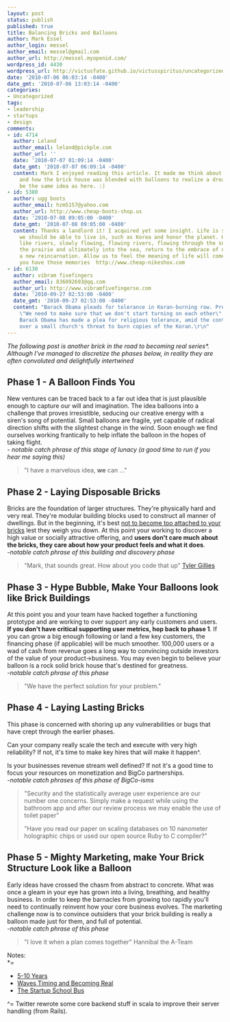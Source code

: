 ```yaml
---
layout: post
status: publish
published: true
title: Balancing Bricks and Balloons
author: Mark Essel
author_login: messel
author_email: messel@gmail.com
author_url: http://messel.myopenid.com/
wordpress_id: 4430
wordpress_url: http://victusfate.github.io/victusspiritus/uncategorized/2010/07/06/balancing-bricks-and-balloons/
date: '2010-07-06 06:03:14 -0400'
date_gmt: '2010-07-06 13:03:14 -0400'
categories:
- Uncategorized
tags:
- leadership
- startups
- design
comments:
- id: 4714
  author: Leland
  author_email: leland@pickple.com
  author_url: ''
  date: '2010-07-07 01:09:14 -0400'
  date_gmt: '2010-07-07 06:09:14 -0400'
  content: Mark I enjoyed reading this article. It made me think about the movie "Up"
    and how the brick house was blended with balloons to realize a dream. Seems to
    be the same idea as here. :)
- id: 5380
  author: ugg boots
  author_email: hzm5157@yahoo.com
  author_url: http://www.cheap-boots-shop.us
  date: '2010-07-08 09:05:00 -0400'
  date_gmt: '2010-07-08 09:05:00 -0400'
  content: Thanks a landlord it! I acquired yet some insight. Life is so colorful,
    we should be able to live in, such as Korea and honor the planet. Human life is
    like rivers, slowly flowing, flowing rivers, flowing through the snow, flows through
    the prairie and ultimately into the sea, return to the embrace of nature, start
    a new reincarnation. Allow us to feel the meaning of life will come only to those
    you have those memories  http://www.cheap-nikeshox.com
- id: 6130
  author: vibram fivefingers
  author_email: 836092693@qq.com
  author_url: http://www.vibramfivefingerse.com
  date: '2010-09-27 02:53:00 -0400'
  date_gmt: '2010-09-27 02:53:00 -0400'
  content: "Barack Obama pleads for tolerance in Koran-burning row. President Obama:
    \"We need to make sure that we don't start turning on each other\" US President
    Barack Obama has made a plea for religious tolerance, amid the continuing row
    over a small church's threat to burn copies of the Koran.\r\n"
---
```

<p><I>The following post is another brick in the road to becoming real series*. Although I've managed to discretize the phases below, in reality they are often convoluted and delightfully intertwined</I></p>
<h2>Phase 1 - A Balloon Finds You</h2>
<p>New ventures can be traced back to a far out idea that is just plausible enough to capture our will and imagination. The idea balloons into a challenge that proves irresistible, seducing our creative energy with a siren's song of potential. Small balloons are fragile, yet capable of radical direction shifts with the slightest change in the wind. Soon enough we find ourselves working frantically to help inflate the balloon in the hopes of taking flight.<br />
- <I>notable catch phrase of this stage of lunacy (a good time to run if you hear me saying this)</I></p>
<blockquote><p>
"I have a marvelous idea, <strong>we</strong> can ..."
</p></blockquote>
<h2>Phase 2 - Laying Disposable Bricks</h2>
<p>Bricks are the foundation of larger structures. They're physically hard and very real. They're modular building blocks used to construct all manner of dwellings. But in the beginning, it's best <a href="http://victusfate.github.io/victusspiritus/uncategorized/2010/01/19/marvelous-throwaway-code-is-mind-candy/">not to become too attached to your bricks</a> lest they weigh you down. At this point your working to discover a high value or socially attractive offering, and <strong>users don't care much about the bricks, they care about how your product feels and what it does</strong>.<br />
-<I>notable catch phrase of this building and discovery phase</I></p>
<blockquote><p>
"Mark, that sounds great. How about you code that up" <a href="http://pdxbrain.com/">Tyler Gillies</a>
</p></blockquote>
<h2>Phase 3 - Hype Bubble, Make Your Balloons look like Brick Buildings</h2>
<p>At this point you and your team have hacked together a functioning prototype and are working to over support any early customers and users. <strong>If you don't have critical supporting user metrics, hop back to phase 1</strong>. If you can grow a big enough following or land a few key customers, the financing phase (if applicable) will be much smoother. 100,000 users or a wad of cash from revenue goes a long way to convincing outside investors of the value of your product->business. You may even begin to believe your balloon is a rock solid brick house that's destined for greatness.<br />
-<I>notable catch phrase of this phase</I></p>
<blockquote><p>
"We have the perfect solution for your problem."
</p></blockquote>
<h2>Phase 4 - Laying Lasting Bricks</h2>
<p>This phase is concerned with shoring up any vulnerabilities or bugs that have crept through the earlier phases. </p>
<p>Can your company really scale the tech and execute with very high reliability? If not, it's time to make key hires that will make it happen^. </p>
<p>Is your businesses revenue stream well defined? If not it's a good time to focus your resources on monetization and BigCo partnerships.<br />
-<I>notable catch phrases of this phase of BigCo-isms</I></p>
<blockquote><p>
"Security and the statistically average user experience are our number one concerns. Simply make a request while using the bathroom app and after our review process we may enable the use of toilet paper"</p>
<p>"Have you read our paper on scaling databases on 10 nanometer holographic chips or used our open source Ruby to C compiler?"
</p></blockquote>
<h2>Phase 5 - Mighty Marketing, make Your Brick Structure Look like a Balloon </h2>
<p>Early ideas have crossed the chasm from abstract to concrete. What was once a gleam in your eye has grown into a living, breathing, and healthy business. In order to keep the barnacles from growing too rapidly you'll need to continually reinvent how your core business evolves. The marketing challenge now is to convince outsiders that your brick building is really a balloon made just for them, and full of potential.<br />
-<I>notable catch phrase of this phase</I></p>
<blockquote><p>
"I love it when a plan comes together" Hannibal the A-Team
</p></blockquote>
<p>Notes:<br />
*=
<ul>
<li><a href="http://victusfate.github.io/victusspiritus/uncategorized/2010/04/07/5-10-years/">5-10 Years</a></li>
<li><a href="http://victusfate.github.io/victusspiritus/uncategorized/2010/05/14/waves-timing-and-becoming-real/">Waves Timing and Becoming Real</a></li>
<li><a href="http://victusfate.github.io/victusspiritus/uncategorized/2010/05/24/the-startup-school-bus/">The Startup School Bus</a></li>
</ul>
<p>^= Twitter rewrote some core backend stuff in scala to improve their server handling (from Rails).</p>
